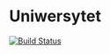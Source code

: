 Uniwersytet
===========

[![Build Status](https://travis-ci.org/s4nch3zzz/uniwersytet.svg?branch=2.6.3%2Funiwersytet)](https://travis-ci.org/s4nch3zzz/uniwersytet)
